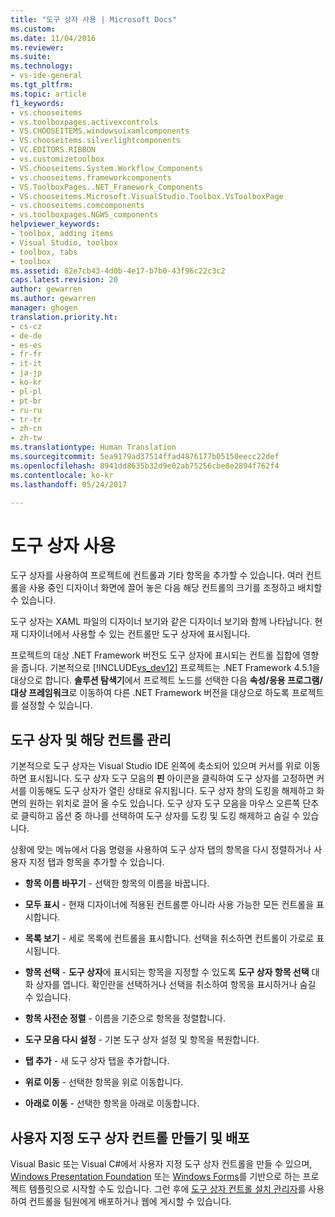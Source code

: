 ```yaml
---
title: "도구 상자 사용 | Microsoft Docs"
ms.custom: 
ms.date: 11/04/2016
ms.reviewer: 
ms.suite: 
ms.technology:
- vs-ide-general
ms.tgt_pltfrm: 
ms.topic: article
f1_keywords:
- vs.chooseitems
- vs.toolboxpages.activexcontrols
- VS.CHOOSEITEMS.windowsuixamlcomponents
- VS.chooseitems.silverlightcomponents
- VC.EDITORS.RIBBON
- vs.customizetoolbox
- VS.chooseitems.System.Workflow_Components
- vs.chooseitems.frameworkcomponents
- VS.ToolboxPages..NET_Framework_Components
- VS.chooseitems.Microsoft.VisualStudio.Toolbox.VsToolboxPage
- vs.chooseitems.comcomponents
- vs.toolboxpages.NGWS_components
helpviewer_keywords:
- toolbox, adding items
- Visual Studio, toolbox
- toolbox, tabs
- toolbox
ms.assetid: 82e7cb43-4d0b-4e17-b7b0-43f96c22c3c2
caps.latest.revision: 20
author: gewarren
ms.author: gewarren
manager: ghogen
translation.priority.ht:
- cs-cz
- de-de
- es-es
- fr-fr
- it-it
- ja-jp
- ko-kr
- pl-pl
- pt-br
- ru-ru
- tr-tr
- zh-cn
- zh-tw
ms.translationtype: Human Translation
ms.sourcegitcommit: 5ea9179ad37514ffad4876177b05150eecc22def
ms.openlocfilehash: 8941dd8635b32d9e02ab75256cbe8e2894f762f4
ms.contentlocale: ko-kr
ms.lasthandoff: 05/24/2017

---
```

# <a name="using-the-toolbox"></a>도구 상자 사용
도구 상자를 사용하여 프로젝트에 컨트롤과 기타 항목을 추가할 수 있습니다. 여러 컨트롤을 사용 중인 디자이너 화면에 끌어 놓은 다음 해당 컨트롤의 크기를 조정하고 배치할 수 있습니다.  
  
 도구 상자는 XAML 파일의 디자이너 보기와 같은 디자이너 보기와 함께 나타납니다. 현재 디자이너에서 사용할 수 있는 컨트롤만 도구 상자에 표시됩니다.  
  
 프로젝트의 대상 .NET Framework 버전도 도구 상자에 표시되는 컨트롤 집합에 영향을 줍니다. 기본적으로 [!INCLUDE[vs_dev12](../extensibility/includes/vs_dev12_md.md)] 프로젝트는 .NET Framework 4.5.1을 대상으로 합니다. **솔루션 탐색기**에서 프로젝트 노드를 선택한 다음 **속성/응용 프로그램/대상 프레임워크**로 이동하여 다른 .NET Framework 버전을 대상으로 하도록 프로젝트를 설정할 수 있습니다.  
  
## <a name="managing-the-toolbox-and-its-controls"></a>도구 상자 및 해당 컨트롤 관리  
 기본적으로 도구 상자는 Visual Studio IDE 왼쪽에 축소되어 있으며 커서를 위로 이동하면 표시됩니다. 도구 상자 도구 모음의 **핀** 아이콘을 클릭하여 도구 상자를 고정하면 커서를 이동해도 도구 상자가 열린 상태로 유지됩니다. 도구 상자 창의 도킹을 해제하고 화면의 원하는 위치로 끌어 올 수도 있습니다. 도구 상자 도구 모음을 마우스 오른쪽 단추로 클릭하고 옵션 중 하나를 선택하여 도구 상자를 도킹 및 도킹 해제하고 숨길 수 있습니다.  
  
 상황에 맞는 메뉴에서 다음 명령을 사용하여 도구 상자 탭의 항목을 다시 정렬하거나 사용자 지정 탭과 항목을 추가할 수 있습니다.  
  
-   **항목 이름 바꾸기** - 선택한 항목의 이름을 바꿉니다.  
  
-   **모두 표시** - 현재 디자이너에 적용된 컨트롤뿐 아니라 사용 가능한 모든 컨트롤을 표시합니다.  
  
-   **목록 보기** - 세로 목록에 컨트롤을 표시합니다. 선택을 취소하면 컨트롤이 가로로 표시됩니다.  
  
-   **항목 선택** - **도구 상자**에 표시되는 항목을 지정할 수 있도록 **도구 상자 항목 선택** 대화 상자를 엽니다. 확인란을 선택하거나 선택을 취소하여 항목을 표시하거나 숨길 수 있습니다.  
  
-   **항목 사전순 정렬** - 이름을 기준으로 항목을 정렬합니다.  
  
-   **도구 모음 다시 설정** - 기본 도구 상자 설정 및 항목을 복원합니다.  
  
-   **탭 추가** - 새 도구 상자 탭을 추가합니다.  
  
-   **위로 이동** - 선택한 항목을 위로 이동합니다.  
  
-   **아래로 이동** - 선택한 항목을 아래로 이동합니다.  
  
## <a name="creating-and-distributing-custom-toolbox-controls"></a>사용자 지정 도구 상자 컨트롤 만들기 및 배포  
 Visual Basic 또는 Visual C#에서 사용자 지정 도구 상자 컨트롤을 만들 수 있으며, [Windows Presentation Foundation](../extensibility/creating-a-wpf-toolbox-control.md) 또는 [Windows Forms](../extensibility/creating-a-windows-forms-toolbox-control.md)를 기반으로 하는 프로젝트 템플릿으로 시작할 수도 있습니다. 그런 후에 [도구 상자 컨트롤 설치 관리자](http://download.microsoft.com/download/8/3/6/836657BD-9CCB-4ED4-B9D2-FB769473B284/TCI_whitepaper.docx)를 사용하여 컨트롤을 팀원에게 배포하거나 웹에 게시할 수 있습니다.
